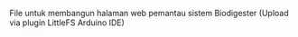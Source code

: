 File untuk membangun halaman web pemantau sistem Biodigester 
(Upload via plugin LittleFS Arduino IDE) 
